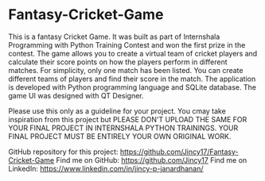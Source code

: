 # Fantasy-Cricket-Game
This is a fantasy Cricket Game. It was built as part of Internshala Programming with Python Training Contest and won the first prize in the contest. The game allows you to create a virtual team of cricket players and calculate their score points on how the players perform in different matches. For simplicity, only one match has been listed. You can create different teams of players and find their score in the match. The application is developed with Python programming language and SQLite database. The game UI was designed with QT Designer.

Please use this only as a guideline for your project. You cmay take inspiration from this project but PLEASE DON'T UPLOAD THE SAME FOR YOUR FINAL PROJECT IN INTERNSHALA PYTHON TRAININGS. YOUR FINAL PROJECT MUST BE ENTIRELY YOUR OWN ORIGINAL WORK.

GitHub repository for this project: https://github.com/Jincy17/Fantasy-Cricket-Game
Find me on GitHub: https://github.com/Jincy17
Find me on LinkedIn: https://www.linkedin.com/in/jincy-p-janardhanan/
